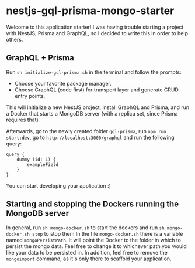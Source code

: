 # nestjs-gql-prisma-mongo-starter

Welcome to this application starter! I was having trouble starting a project with NestJS, Prisma and GraphQL, so I decided to write this in order to help others.

## GraphQL + Prisma

Run `sh initialize-gql-prisma.sh` in the terminal and follow the prompts:

- Choose your favorite package manager.
- Choose GraphQL (code first) for transport layer and generate CRUD entry points.

This will initialize a new NestJS project, install GraphQL and Prisma, and run a Docker that starts a MongoDB server (with a replica set, since Prisma requires that)

Afterwards, go to the newly created folder `gql-prisma`, run `npm run start:dev`, go to `http://localhost:3000/graphql` and run the following query:

```
query {
	dummy (id: 1) {
		exampleField
  	}
}
```

You can start developing your application :)

## Starting and stopping the Dockers running the MongoDB server

In general, run `sh mongo-docker.sh` to start the dockers and run `sh mongo-docker.sh stop` to stop them
In the file `mongo-docker.sh` there is a variable named `mongoPersistPath`. It will point the Docker to the folder in which to persist the mongo data.
Feel free to change it to whichever path you would like your data to be persisted in.
In addition, feel free to remove the `mongoimport` command, as it's only there to scaffold your application.
